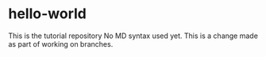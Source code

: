 # hello-world
This is the tutorial repository
No MD syntax used yet.
This is a change made as part of working on branches.
